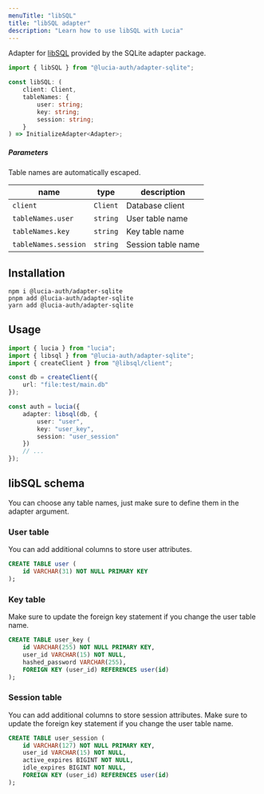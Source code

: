 ```yaml
---
menuTitle: "libSQL"
title: "libSQL adapter"
description: "Learn how to use libSQL with Lucia"
---
```


Adapter for [libSQL](https://github.com/libsql/libsql) provided by the SQLite adapter package.

```ts
import { libSQL } from "@lucia-auth/adapter-sqlite";
```

```ts
const libSQL: (
	client: Client,
	tableNames: {
		user: string;
		key: string;
		session: string;
	}
) => InitializeAdapter<Adapter>;
```

##### Parameters

Table names are automatically escaped.

| name                 | type     | description        |
| -------------------- | -------- | ------------------ |
| `client`             | `Client` | Database client    |
| `tableNames.user`    | `string` | User table name    |
| `tableNames.key`     | `string` | Key table name     |
| `tableNames.session` | `string` | Session table name |

## Installation

```
npm i @lucia-auth/adapter-sqlite
pnpm add @lucia-auth/adapter-sqlite
yarn add @lucia-auth/adapter-sqlite
```

## Usage

```ts
import { lucia } from "lucia";
import { libsql } from "@lucia-auth/adapter-sqlite";
import { createClient } from "@libsql/client";

const db = createClient({
	url: "file:test/main.db"
});

const auth = lucia({
	adapter: libsql(db, {
		user: "user",
		key: "user_key",
		session: "user_session"
	})
	// ...
});
```

## libSQL schema

You can choose any table names, just make sure to define them in the adapter argument.

### User table

You can add additional columns to store user attributes.

```sql
CREATE TABLE user (
    id VARCHAR(31) NOT NULL PRIMARY KEY
);
```

### Key table

Make sure to update the foreign key statement if you change the user table name.

```sql
CREATE TABLE user_key (
    id VARCHAR(255) NOT NULL PRIMARY KEY,
    user_id VARCHAR(15) NOT NULL,
    hashed_password VARCHAR(255),
    FOREIGN KEY (user_id) REFERENCES user(id)
);
```

### Session table

You can add additional columns to store session attributes. Make sure to update the foreign key statement if you change the user table name.

```sql
CREATE TABLE user_session (
    id VARCHAR(127) NOT NULL PRIMARY KEY,
    user_id VARCHAR(15) NOT NULL,
    active_expires BIGINT NOT NULL,
    idle_expires BIGINT NOT NULL,
    FOREIGN KEY (user_id) REFERENCES user(id)
);
```
